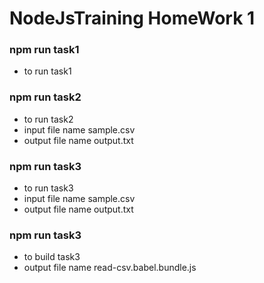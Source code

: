 # NodeJsTraining HomeWork 1

### npm run task1
- to run task1

### npm run task2
- to run task2
- input file name sample.csv
- output file name output.txt

### npm run task3
- to run task3
- input file name sample.csv
- output file name output.txt

### npm run task3
- to build task3
- output file name read-csv.babel.bundle.js
